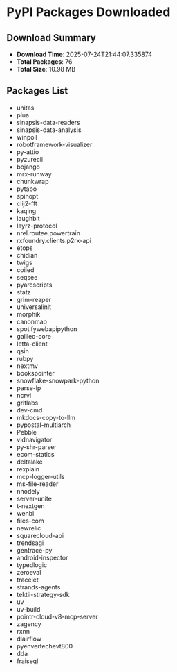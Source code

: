 # PyPI Packages Downloaded

## Download Summary
- **Download Time**: 2025-07-24T21:44:07.335874
- **Total Packages**: 76
- **Total Size**: 10.98 MB

## Packages List
- unitas
- plua
- sinapsis-data-readers
- sinapsis-data-analysis
- winpoll
- robotframework-visualizer
- py-attio
- pyzurecli
- bojango
- mrx-runway
- chunkwrap
- pytapo
- spinopt
- clij2-fft
- kaqing
- laughbit
- layrz-protocol
- nrel.routee.powertrain
- rxfoundry.clients.p2rx-api
- etops
- chidian
- twigs
- coiled
- seqsee
- pyarcscripts
- statz
- grim-reaper
- universalinit
- morphik
- canonmap
- spotifywebapipython
- galileo-core
- letta-client
- qsin
- rubpy
- nextmv
- bookspointer
- snowflake-snowpark-python
- parse-lp
- ncrvi
- gritlabs
- dev-cmd
- mkdocs-copy-to-llm
- pypostal-multiarch
- Pebble
- vidnavigator
- py-shr-parser
- ecom-statics
- deltalake
- rexplain
- mcp-logger-utils
- ms-file-reader
- nnodely
- server-unite
- t-nextgen
- wenbi
- files-com
- newrelic
- squarecloud-api
- trendsagi
- gentrace-py
- android-inspector
- typedlogic
- zeroeval
- tracelet
- strands-agents
- tektii-strategy-sdk
- uv
- uv-build
- pointr-cloud-v8-mcp-server
- zagency
- rxnn
- dlairflow
- pyenvertechevt800
- dda
- fraiseql
